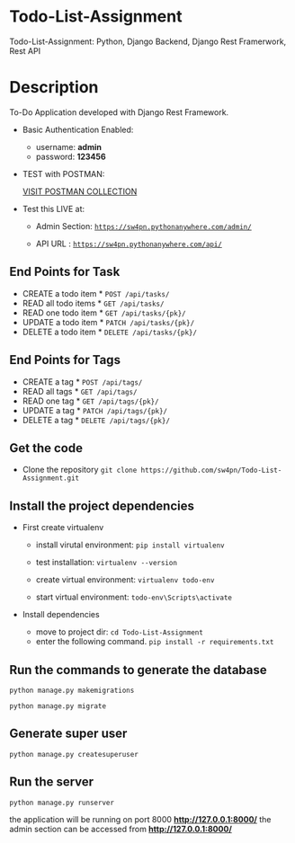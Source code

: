 # Todo-List-Assignment

Todo-List-Assignment: Python, Django Backend, Django Rest Framerwork, Rest API

# Description

To-Do Application developed with Django Rest Framework.

- Basic Authentication Enabled:

  - username: **admin**
  - password: **123456**

- TEST with POSTMAN:

  [VISIT POSTMAN COLLECTION](https://www.postman.com/sw4pn/workspace/work/collection/12386459-91065062-6e5b-403f-b6f5-7efa8a8ba6f4?action=share&creator=12386459)

- Test this LIVE at:

  - Admin Section: [`https://sw4pn.pythonanywhere.com/admin/`](https://sw4pn.pythonanywhere.com/admin/)

  - API URL : [`https://sw4pn.pythonanywhere.com/api/`](https://sw4pn.pythonanywhere.com/api/)

## End Points for Task

- CREATE a todo item \* `POST /api/tasks/`
- READ all todo items \* `GET /api/tasks/`
- READ one todo item \* `GET /api/tasks/{pk}/`
- UPDATE a todo item \* `PATCH /api/tasks/{pk}/`
- DELETE a todo item \* `DELETE /api/tasks/{pk}/`

## End Points for Tags

- CREATE a tag \* `POST /api/tags/`
- READ all tags \* `GET /api/tags/`
- READ one tag \* `GET /api/tags/{pk}/`
- UPDATE a tag \* `PATCH /api/tags/{pk}/`
- DELETE a tag \* `DELETE /api/tags/{pk}/`

## Get the code

- Clone the repository
  `git clone https://github.com/sw4pn/Todo-List-Assignment.git`

## Install the project dependencies

- First create virtualenv

  - install virutal environment:
    `pip install virtualenv`
  - test installation:
    `virtualenv --version`
  - create virtual environment:
    `virtualenv todo-env`

  - start virtual environment:
    `todo-env\Scripts\activate`

- Install dependencies

  - move to project dir:
    `cd Todo-List-Assignment`
  - enter the following command.
    `pip install -r requirements.txt`

## Run the commands to generate the database

`python manage.py makemigrations`

`python manage.py migrate`

## Generate super user

`python manage.py createsuperuser`

## Run the server

`python manage.py runserver`

the application will be running on port 8000 **http://127.0.0.1:8000/**
the admin section can be accessed from **http://127.0.0.1:8000/**

